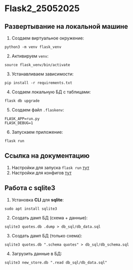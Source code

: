 # Flask2_25052025

## Развертывание на локальной машине

1. Создаем виртуальное окружение: 
```
python3 -m venv flask_venv
```
2. Активируем `venv`: 
```
source flask_venv/bin/activate
```
3. Устанавливаем зависимости: 
```
pip install -r requirements.txt
```
4. Создаем локальную БД с таблицами: 
```
flask db upgrade
```
5. Создаем файл `.flaskenv`:
```
FLASK_APP=run.py
FLASK_DEBUG=1
```
6. Запускаем приложение: 
```
flask run
```

## Ссылка на документацию
1. Настройки для запуска `flask run` [тут](https://flask.palletsprojects.com/en/stable/cli/)
2. Настройки для конфигов [тут](https://flask.palletsprojects.com/en/stable/config/)

## Работа с sqlite3

1. Установка **CLI** для **sqlite**: 
```
sudo apt install sqlite3
```
2. Создать дамп БД (схема + данные): 
```
sqlite3 quotes.db .dump > db_sql/db_data.sql
```
3. Создать дамп БД (только схема): 
```
sqlite3 quotes.db ".schema quotes" > db_sql/db_schema.sql
```
4. Загрузить данные в БД: 
```
sqlite3 new_store.db ".read db_sql/db_data.sql"
```